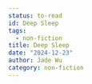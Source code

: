 ```yaml
---
status: to-read
id: Deep Sleep
tags:
  - non-fiction
title: Deep Sleep
date: "2024-12-23"
author: Jade Wu
category: non-fiction
---
```

